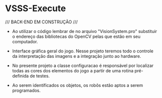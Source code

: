 # VSSS-Execute

/// BACK-END EM CONSTRUÇÃO ///

- Ao utilizar o código lembrar de no arquivo "VisionSystem.pro"  substituir o endereço das bibliotecas do OpenCV pelas que estão em seu computador.

- Interface gráfica geral do jogo. Nesse projeto teremos todo o controle da interpretação das imagens e a integração junto ao hardware.

- No presente projeto a classe configuracao é responsável por localizar todas as cores dos elementos do jogo a partir de uma rotina 
pré-definida de testes.

- Ao serem identificados os objetos, os robôs estão aptos a serem programados.
